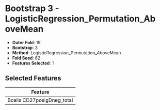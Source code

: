 # Bootstrap 3 - LogisticRegression_Permutation_AboveMean

- **Outer Fold**: 19
- **Bootstrap**: 3
- **Method**: LogisticRegression_Permutation_AboveMean
- **Fold Seed**: 62
- **Features Selected**: 1

## Selected Features

| Feature |
|---------|
| Bcells CD27posIgDneg_total |
